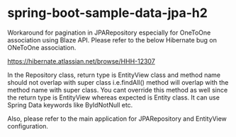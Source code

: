 # spring-boot-sample-data-jpa-h2
Workaround for pagination in JPARepository especially for OneToOne association using Blaze API. Please refer to the below Hibernate bug on ONeToOne association.

https://hibernate.atlassian.net/browse/HHH-12307


In the Repository class, return type is EntityView class and method name should not overlap with super class i.e.findAll() method will overlap with the method name with super class. You cant override this method as well since the return type is EntityView whereas expected is Entity class. It can use Spring Data keywords like ByIdNotNull etc.

Also, please refer to the main application for JPARepository and EntityView configuration.





